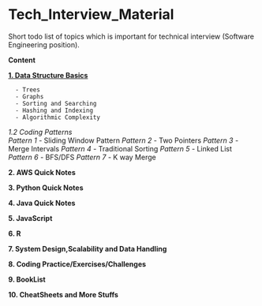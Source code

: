 # Tech_Interview_Material
Short todo list of topics which is important for technical interview (Software Engineering position).

**Content**

[**1. Data Structure Basics**](#ds-in-markdown)

      - Trees
      - Graphs
      - Sorting and Searching
      - Hashing and Indexing
      - Algorithmic Complexity 
      
 *1.2 Coding Patterns*  
      *Pattern 1 -* Sliding Window Pattern
      *Pattern 2 -* Two Pointers
      *Pattern 3 -* Merge Intervals
      *Pattern 4 -* Traditional Sorting
      *Pattern 5 -* Linked List
      *Pattern 6 -* BFS/DFS
      *Pattern 7 -* K way Merge
      
**2. AWS Quick Notes**

**3. Python Quick Notes**

**4. Java Quick Notes**

**5. JavaScript**

**6. R**

**7. System Design,Scalability and Data Handling**

**8. Coding Practice/Exercises/Challenges**

**9. BookList**

**10. CheatSheets and More Stuffs**
